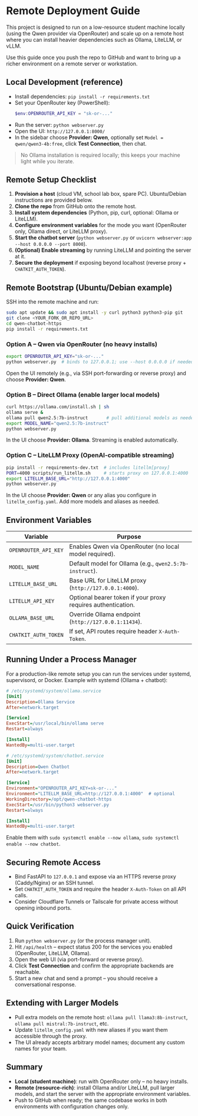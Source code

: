 # Remote Deployment Guide

This project is designed to run on a low-resource student machine locally (using the Qwen provider via OpenRouter) and scale up on a remote host where you can install heavier dependencies such as Ollama, LiteLLM, or vLLM.

Use this guide once you push the repo to GitHub and want to bring up a richer environment on a remote server or workstation.

## Local Development (reference)

- Install dependencies: `pip install -r requirements.txt`
- Set your OpenRouter key (PowerShell):
  ```powershell
  $env:OPENROUTER_API_KEY = "sk-or-..."
  ```
- Run the server: `python webserver.py`
- Open the UI: `http://127.0.0.1:8000/`
- In the sidebar choose **Provider: Qwen**, optionally set `Model = qwen/qwen3-4b:free`, click **Test Connection**, then chat.

> No Ollama installation is required locally; this keeps your machine light while you iterate.

## Remote Setup Checklist

1. **Provision a host** (cloud VM, school lab box, spare PC). Ubuntu/Debian instructions are provided below.
2. **Clone the repo** from GitHub onto the remote host.
3. **Install system dependencies** (Python, pip, curl, optional: Ollama or LiteLLM).
4. **Configure environment variables** for the mode you want (OpenRouter only, Ollama direct, or LiteLLM proxy).
5. **Start the chatbot server** (`python webserver.py` or `uvicorn webserver:app --host 0.0.0.0 --port 8000`).
6. **(Optional) Enable streaming** by running LiteLLM and pointing the server at it.
7. **Secure the deployment** if exposing beyond localhost (reverse proxy + `CHATKIT_AUTH_TOKEN`).

## Remote Bootstrap (Ubuntu/Debian example)

SSH into the remote machine and run:

```bash
sudo apt update && sudo apt install -y curl python3 python3-pip git
git clone <YOUR_FORK_OR_REPO_URL>
cd qwen-chatbot-https
pip install -r requirements.txt
```

### Option A – Qwen via OpenRouter (no heavy installs)

```bash
export OPENROUTER_API_KEY="sk-or-..."
python webserver.py  # binds to 127.0.0.1; use --host 0.0.0.0 if needed
```

Open the UI remotely (e.g., via SSH port-forwarding or reverse proxy) and choose **Provider: Qwen**.

### Option B – Direct Ollama (enable larger local models)

```bash
curl https://ollama.com/install.sh | sh
ollama serve &
ollama pull qwen2.5:7b-instruct       # pull additional models as needed (e.g., llama3:8b-instruct)
export MODEL_NAME="qwen2.5:7b-instruct"
python webserver.py
```

In the UI choose **Provider: Ollama**. Streaming is enabled automatically.

### Option C – LiteLLM Proxy (OpenAI-compatible streaming)

```bash
pip install -r requirements-dev.txt  # includes litellm[proxy]
PORT=4000 scripts/run_litellm.sh     # starts proxy on 127.0.0.1:4000
export LITELLM_BASE_URL="http://127.0.0.1:4000"
python webserver.py
```

In the UI choose **Provider: Qwen** or any alias you configure in `litellm_config.yaml`. Add more models and aliases as needed.

## Environment Variables

| Variable               | Purpose                                                       |
|------------------------|---------------------------------------------------------------|
| `OPENROUTER_API_KEY`   | Enables Qwen via OpenRouter (no local model required).        |
| `MODEL_NAME`           | Default model for Ollama (e.g., `qwen2.5:7b-instruct`).       |
| `LITELLM_BASE_URL`     | Base URL for LiteLLM proxy (`http://127.0.0.1:4000`).         |
| `LITELLM_API_KEY`      | Optional bearer token if your proxy requires authentication.  |
| `OLLAMA_BASE_URL`      | Override Ollama endpoint (`http://127.0.0.1:11434`).          |
| `CHATKIT_AUTH_TOKEN`   | If set, API routes require header `X-Auth-Token`.             |

## Running Under a Process Manager

For a production-like remote setup you can run the services under systemd, supervisord, or Docker. Example with systemd (Ollama + chatbot):

```ini
# /etc/systemd/system/ollama.service
[Unit]
Description=Ollama Service
After=network.target

[Service]
ExecStart=/usr/local/bin/ollama serve
Restart=always

[Install]
WantedBy=multi-user.target
```

```ini
# /etc/systemd/system/chatbot.service
[Unit]
Description=Qwen Chatbot
After=network.target

[Service]
Environment="OPENROUTER_API_KEY=sk-or-..."
Environment="LITELLM_BASE_URL=http://127.0.0.1:4000"  # optional
WorkingDirectory=/opt/qwen-chatbot-https
ExecStart=/usr/bin/python3 webserver.py
Restart=always

[Install]
WantedBy=multi-user.target
```

Enable them with `sudo systemctl enable --now ollama`, `sudo systemctl enable --now chatbot`.

## Securing Remote Access

- Bind FastAPI to `127.0.0.1` and expose via an HTTPS reverse proxy (Caddy/Nginx) or an SSH tunnel.
- Set `CHATKIT_AUTH_TOKEN` and require the header `X-Auth-Token` on all API calls.
- Consider Cloudflare Tunnels or Tailscale for private access without opening inbound ports.

## Quick Verification

1. Run `python webserver.py` (or the process manager unit).
2. Hit `/api/health` – expect status 200 for the services you enabled (OpenRouter, LiteLLM, Ollama).
3. Open the web UI (via port-forward or reverse proxy).
4. Click **Test Connection** and confirm the appropriate backends are reachable.
5. Start a new chat and send a prompt – you should receive a conversational response.

## Extending with Larger Models

- Pull extra models on the remote host: `ollama pull llama3:8b-instruct`, `ollama pull mistral:7b-instruct`, etc.
- Update `litellm_config.yaml` with new aliases if you want them accessible through the proxy.
- The UI already accepts arbitrary model names; document any custom names for your team.

## Summary

- **Local (student machine)**: run with OpenRouter only – no heavy installs.
- **Remote (resource-rich)**: install Ollama and/or LiteLLM, pull larger models, and start the server with the appropriate environment variables.
- Push to GitHub when ready; the same codebase works in both environments with configuration changes only.

